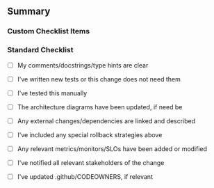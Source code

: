 ## Summary
<!---
Summary of changes. Include any relevant context and complexities. Link any
relevant tickets / branches / other PRs / blockers / etc.
--->

### Custom Checklist Items
<!---
Anything extra for this PR not covered in the standard checklist below. For
simple PRs, leave this empty, but otherwise this is a good place to list
dependencies, extra steps before this can be merged, etc.
--->

### Standard Checklist
<!---
Have you ensured your comments/docstrings/type hints are clear? For example,
are you using ``typing.Any`` and need to clarify? Are you using a ``str`` when
an ``enum.Enum`` would fit better? Would it be clear to clients what to pass
in, return from, and catch when working with your methods?
--->
- [ ] My comments/docstrings/type hints are clear
<!---
Have you written tests? Unit vs generative vs integration vs e2e as need be!

Consider: does this change require testing on staging, or do the automated
tests capture 100% of all issues?
--->
- [ ] I've written new tests or this change does not need them
<!---
Have you manually tested? Run locally, smoke test on staging, etc!
--->
- [ ] I've tested this manually
<!---
Do we need to update an [architecture diagram](https://docs.talkiq-echelon.talkiq.com/static/docs/arch/index.html)?
--->
- [ ] The architecture diagrams have been updated, if need be
<!---
If there are any other related changes which should be reviewed together, or
other work which must be deployed first, have you linked to them and described
the interaction?
--->
- [ ] Any external changes/dependencies are linked and described
<!---
Is there a non-default rollback strategy we'd need to consider (eg. is ``git
revert`` enough or would we need to, say, also flush a task queue)?
--->
- [ ] I've included any special rollback strategies above
<!---
Are there any new metrics/monitors/alerts we need to add? How does this affect
our SLO tracking?
--->
- [ ] Any relevant metrics/monitors/SLOs have been added or modified
<!---
Are there any changes to assumptions other members of the team might have? Is
this a new tool/feature/etc which might benefit them? To whom should we
broadcast news of this change?
--->
- [ ] I've notified all relevant stakeholders of the change
<!---
Have you removed a bunch of code which might have previously added codeowners?
Added something entirely new? Made significant enough changes to warrant your
eyes on future PRs in this area in the near future?
--->
- [ ] I've updated .github/CODEOWNERS, if relevant
